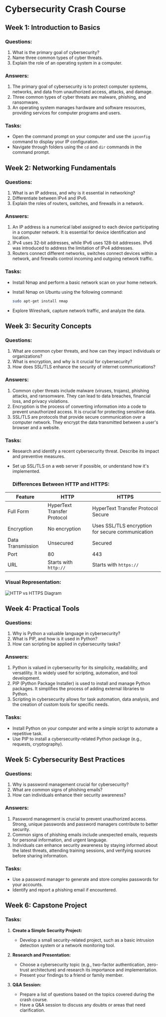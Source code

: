 # Cybersecurity Crash Course

## Week 1: Introduction to Basics
### Questions:
1. What is the primary goal of cybersecurity?
2. Name three common types of cyber threats.
3. Explain the role of an operating system in a computer.

### Answers:
1. The primary goal of cybersecurity is to protect computer systems, networks, and data from unauthorized access, attacks, and damage.
2. Three common types of cyber threats are malware, phishing, and ransomware.
3. An operating system manages hardware and software resources, providing services for computer programs and users.

### Tasks:
- Open the command prompt on your computer and use the `ipconfig` command to display your IP configuration.
- Navigate through folders using the `cd` and `dir` commands in the command prompt.

## Week 2: Networking Fundamentals
### Questions:
1. What is an IP address, and why is it essential in networking?
2. Differentiate between IPv4 and IPv6.
3. Explain the roles of routers, switches, and firewalls in a network.

### Answers:
1. An IP address is a numerical label assigned to each device participating in a computer network. It is essential for device identification and location.
2. IPv4 uses 32-bit addresses, while IPv6 uses 128-bit addresses. IPv6 was introduced to address the limitation of IPv4 addresses.
3. Routers connect different networks, switches connect devices within a network, and firewalls control incoming and outgoing network traffic.

### Tasks:
- Install Nmap and perform a basic network scan on your home network.

- Install Nmap on Ubuntu using the following command:
  ```bash
  sudo apt-get install nmap
- Explore Wireshark, capture network traffic, and analyze the data.

## Week 3: Security Concepts
### Questions:
1. What are common cyber threats, and how can they impact individuals or organizations?
2. What is encryption, and why is it crucial for cybersecurity?
3. How does SSL/TLS enhance the security of internet communications?

### Answers:
1. Common cyber threats include malware (viruses, trojans), phishing attacks, and ransomware. They can lead to data breaches, financial loss, and privacy violations.
2. Encryption is the process of converting information into a code to prevent unauthorized access. It is crucial for protecting sensitive data.
3. SSL/TLS are protocols that provide secure communication over a computer network. They encrypt the data transmitted between a user's browser and a website.

### Tasks:
- Research and identify a recent cybersecurity threat. Describe its impact and preventive measures.
- Set up SSL/TLS on a web server if possible, or understand how it's implemented.

  ### Differences Between HTTP and HTTPS:

| Feature                   | HTTP                  | HTTPS                       |
|---------------------------|-----------------------|-----------------------------|
| Full Form                 | HyperText Transfer Protocol | HyperText Transfer Protocol Secure |
| Encryption                | No encryption          | Uses SSL/TLS encryption for secure communication |
| Data Transmission         | Unsecured              | Secured                     |
| Port                      | 80                    | 443                         |
| URL                       | Starts with `http://`  | Starts with `https://`      |
### Visual Representation:
![HTTP vs HTTPS Diagram](https://github.com/sushmita950/CyberSecurity/blob/main/http-vs-https.png)
## Week 4: Practical Tools
### Questions:
1. Why is Python a valuable language in cybersecurity?
2. What is PIP, and how is it used in Python?
3. How can scripting be applied in cybersecurity tasks?

### Answers:
1. Python is valued in cybersecurity for its simplicity, readability, and versatility. It is widely used for scripting, automation, and tool development.
2. PIP (Python Package Installer) is used to install and manage Python packages. It simplifies the process of adding external libraries to Python.
3. Scripting in cybersecurity allows for task automation, data analysis, and the creation of custom tools for specific needs.

### Tasks:
- Install Python on your computer and write a simple script to automate a repetitive task.
- Use PIP to install a cybersecurity-related Python package (e.g., requests, cryptography).

## Week 5: Cybersecurity Best Practices
### Questions:
1. Why is password management crucial for cybersecurity?
2. What are common signs of phishing emails?
3. How can individuals enhance their security awareness?

### Answers:
1. Password management is crucial to prevent unauthorized access. Strong, unique passwords and password managers contribute to better security.
2. Common signs of phishing emails include unexpected emails, requests for personal information, and urgent language.
3. Individuals can enhance security awareness by staying informed about the latest threats, attending training sessions, and verifying sources before sharing information.

### Tasks:
- Use a password manager to generate and store complex passwords for your accounts.
- Identify and report a phishing email if encountered.

## Week 6: Capstone Project
### Tasks:
1. **Create a Simple Security Project:**
   - Develop a small security-related project, such as a basic intrusion detection system or a network monitoring tool.

2. **Research and Presentation:**
   - Choose a cybersecurity topic (e.g., two-factor authentication, zero-trust architecture) and research its importance and implementation.
   - Present your findings to a friend or family member.

3. **Q&A Session:**
   - Prepare a list of questions based on the topics covered during the crash course.
   - Have a Q&A session to discuss any doubts or areas that need clarification.
